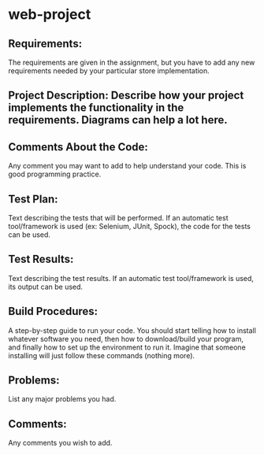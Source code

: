 # web-project
## Requirements: 
The requirements are given in the assignment, but you have to add any new requirements needed by your particular store implementation.
## Project Description: Describe how your project implements the functionality in the requirements. Diagrams can help a lot here.
## Comments About the Code: 
Any comment you may want to add to help understand your code. This is good programming practice.
## Test Plan:
Text describing the tests that will be performed. If an automatic test tool/framework is used (ex: Selenium, JUnit, Spock), the code for the tests can be used.
## Test Results:
Text describing the test results. If an automatic test tool/framework is used, its output can be used.
## Build Procedures:
A step-by-step guide to run your code. You should start telling how to install whatever software you need, then how to download/build your program, and finally how to set up the environment to run it. Imagine that someone installing will just follow these commands (nothing more).
## Problems: 
List any major problems you had.
## Comments:
Any comments you wish to add.
